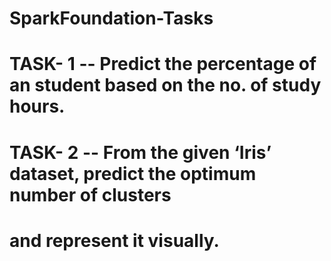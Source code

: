 # SparkFoundation-Tasks

# TASK- 1 -- Predict the percentage of an student based on the no. of study hours.
# TASK- 2 -- From the given ‘Iris’ dataset, predict the optimum number of clusters
# and represent it visually.

